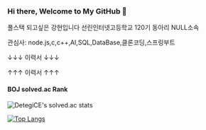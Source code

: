 ### Hi there, Welcome to My GitHub 👋

풀스택 되고싶은 강현입니다 선린인터넷고등학교 120기 동아리 NULL소속

관심사: node.js,c,c++,AI,SQL,DataBase,클론코딩,스프링부트


↓↓↓ 이력서 ↓↓↓


↑↑↑ 이력서 ↑↑↑

#### BOJ solved.ac Rank

![DetegiCE's solved.ac stats](https://github-readme-solvedac.hyp3rflow.vercel.app/api/?handle=ganghyun)


[![Top Langs](https://github-readme-stats.vercel.app/api/top-langs/?username=ganghyun192&layout=compact&langs_count=10)](https://github.com/ganghyun192)
